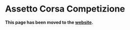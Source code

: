 # Assetto Corsa Competizione

**This page has been moved to the [website](https://illusion0001.github.io/patch).**

<!--


[Installation Guide](https://illusion0001.github.io/install-instructions/)

## Resolution Patch

[Video](https://youtu.be/XnRTDuLJBig)

CPU Limited in Races.

Author: [illusion](https://twitter.com/illusion0002)

In file `eboot.bin`

<details>
<summary>Code (Click to Expand)</summary>

```
0x34BA740 E9 CB E3 38 FE 41 C7 04 8E 00 00 86 42 C4 C1 7A 10 04 8E C3 # main
0x2E93FA8 48 E9 # min frametime
0x2E96E32 48 E8 0D 39 62 00 # call

# 00 00 86 42 = 67.0f
```

</details>

## Framerate Patch

`todo(illusion) find where t.maxfps is, setting is not loaded on base hw. only on neo.`
